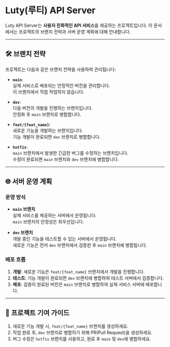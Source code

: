 # Luty(루티) API Server

Luty API Server는 **사용자 친화적인 API 서비스**를 제공하는 프로젝트입니다. 이 문서에서는 프로젝트의 브랜치 전략과 서버 운영 계획에 대해 안내합니다.

---

## 🛠️ 브랜치 전략

프로젝트는 다음과 같은 브랜치 전략을 사용하여 관리됩니다:

- **`main`**:  
  실제 서비스로 배포되는 안정적인 버전을 관리합니다.  
  이 브랜치에서 직접 작업하지 않습니다.

- **`dev`**:  
  다음 버전의 개발을 진행하는 브랜치입니다.  
  안정화 후 `main` 브랜치로 병합합니다.

- **`feat/{feat_name}`**:  
  새로운 기능을 개발하는 브랜치입니다.  
  기능 개발이 완료되면 `dev` 브랜치로 병합합니다.

- **`hotfix`**:  
  `main` 브랜치에서 발생한 긴급한 버그를 수정하는 브랜치입니다.  
  수정이 완료되면 `main` 브랜치와 `dev` 브랜치에 병합합니다.

---

## 🌐 서버 운영 계획

### 운영 방식
- **`main` 브랜치**  
  실제 서비스를 제공하는 서버에서 운영됩니다.  
  `main` 브랜치의 안정성은 최우선입니다.

- **`dev` 브랜치**  
  개발 중인 기능을 테스트할 수 있는 서버에서 운영됩니다.  
  새로운 기능은 먼저 `dev` 브랜치에서 검증한 후 `main` 브랜치에 병합됩니다.

### 배포 흐름
1. **개발**: 새로운 기능은 `feat/{feat_name}` 브랜치에서 개발을 진행합니다.
2. **테스트**: 기능 개발이 완료되면 `dev` 브랜치에 병합하여 테스트 서버에서 검증합니다.
3. **배포**: 검증이 완료된 버전은 `main` 브랜치로 병합하여 실제 서비스 서버에 배포합니다.

---

## 📄 프로젝트 기여 가이드
1. 새로운 기능 개발 시, `feat/{feat_name}` 브랜치를 생성하세요.
2. 작업 완료 후, `dev` 브랜치로 병합하기 위해 PR(Pull Request)을 생성하세요.
3. 버그 수정은 `hotfix` 브랜치를 사용하고, 완료 후 `main` 및 `dev`에 병합하세요.

